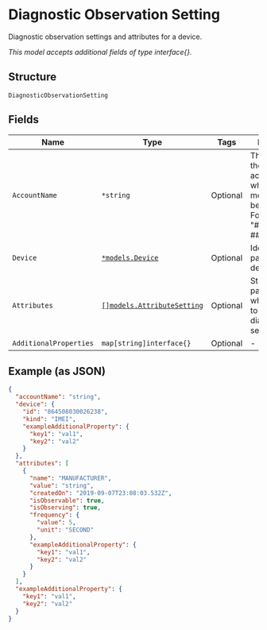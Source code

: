 
# Diagnostic Observation Setting

Diagnostic observation settings and attributes for a device.

*This model accepts additional fields of type interface{}.*

## Structure

`DiagnosticObservationSetting`

## Fields

| Name | Type | Tags | Description |
|  --- | --- | --- | --- |
| `AccountName` | `*string` | Optional | The name of the billing account for which callback messages will be sent. Format: "##########-#####". |
| `Device` | [`*models.Device`](../../doc/models/device.md) | Optional | Identifies a particular IoT device. |
| `Attributes` | [`[]models.AttributeSetting`](../../doc/models/attribute-setting.md) | Optional | Streaming RF parameters for which you want to retrieve diagnostic settings. |
| `AdditionalProperties` | `map[string]interface{}` | Optional | - |

## Example (as JSON)

```json
{
  "accountName": "string",
  "device": {
    "id": "864508030026238",
    "kind": "IMEI",
    "exampleAdditionalProperty": {
      "key1": "val1",
      "key2": "val2"
    }
  },
  "attributes": [
    {
      "name": "MANUFACTURER",
      "value": "string",
      "createdOn": "2019-09-07T23:08:03.532Z",
      "isObservable": true,
      "isObserving": true,
      "frequency": {
        "value": 5,
        "unit": "SECOND"
      },
      "exampleAdditionalProperty": {
        "key1": "val1",
        "key2": "val2"
      }
    }
  ],
  "exampleAdditionalProperty": {
    "key1": "val1",
    "key2": "val2"
  }
}
```

